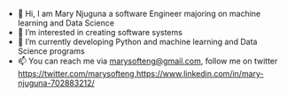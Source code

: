 - 👋 Hi,  I am Mary Njuguna a software Engineer majoring on machine learning and Data Science
- 👀 I’m interested in creating software systems
- 🌱 I’m currently developing Python and machine learning and Data Science programs
- 📫 You can reach me via marysofteng@gmail.com, follow me on twitter https://twitter.com/marysofteng,https://www.linkedin.com/in/mary-njuguna-702883212/

<!---
Mary-softeng/Mary-softeng is a ✨ special ✨ repository because its `README.md` (this file) appears on your GitHub profile.
You can click the Preview link to take a look at your changes.
--->
